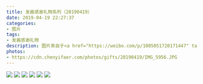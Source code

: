 ```yaml
---
title: 发酱感谢礼物系列（20190419）
date: 2019-04-19 22:27:37
categories:
- 图片
tags:
- 发酱感谢礼物
description: 图片来自于<a href="https://weibo.com/p/1005051720171447" target="_blank">quanmmmmm</a><br/> “谢谢交流的存钱罐，最近收到好多🐷🐷，也谢谢和“硬币”还有“吃的”～” ​​​
photos: 
- https://cdn.chenyifaer.com/photos/gifts/20190419/IMG_5956.JPG
---
```


![](https://cdn.chenyifaer.com/photos/gifts/20190419/IMG_5957.JPG)
![](https://cdn.chenyifaer.com/photos/gifts/20190419/IMG_5958.JPG)
![](https://cdn.chenyifaer.com/photos/gifts/20190419/IMG_5959.JPG)
![](https://cdn.chenyifaer.com/photos/gifts/20190419/IMG_5960.JPG)
![](https://cdn.chenyifaer.com/photos/gifts/20190419/IMG_5961.JPG)
![](https://cdn.chenyifaer.com/photos/gifts/20190419/IMG_5962.JPG)
